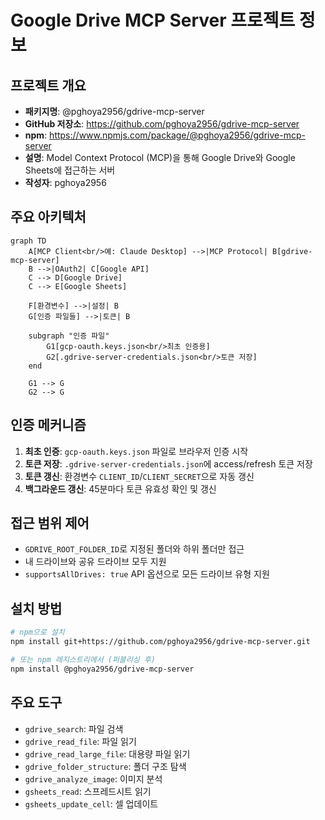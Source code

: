 # Google Drive MCP Server 프로젝트 정보

## 프로젝트 개요
- **패키지명**: @pghoya2956/gdrive-mcp-server
- **GitHub 저장소**: https://github.com/pghoya2956/gdrive-mcp-server
- **npm**: https://www.npmjs.com/package/@pghoya2956/gdrive-mcp-server
- **설명**: Model Context Protocol (MCP)을 통해 Google Drive와 Google Sheets에 접근하는 서버
- **작성자**: pghoya2956

## 주요 아키텍처

```mermaid
graph TD
    A[MCP Client<br/>예: Claude Desktop] -->|MCP Protocol| B[gdrive-mcp-server]
    B -->|OAuth2| C[Google API]
    C --> D[Google Drive]
    C --> E[Google Sheets]
    
    F[환경변수] -->|설정| B
    G[인증 파일들] -->|토큰| B
    
    subgraph "인증 파일"
        G1[gcp-oauth.keys.json<br/>최초 인증용]
        G2[.gdrive-server-credentials.json<br/>토큰 저장]
    end
    
    G1 --> G
    G2 --> G
```

## 인증 메커니즘
1. **최초 인증**: `gcp-oauth.keys.json` 파일로 브라우저 인증 시작
2. **토큰 저장**: `.gdrive-server-credentials.json`에 access/refresh 토큰 저장
3. **토큰 갱신**: 환경변수 `CLIENT_ID`/`CLIENT_SECRET`으로 자동 갱신
4. **백그라운드 갱신**: 45분마다 토큰 유효성 확인 및 갱신

## 접근 범위 제어
- `GDRIVE_ROOT_FOLDER_ID`로 지정된 폴더와 하위 폴더만 접근
- 내 드라이브와 공유 드라이브 모두 지원
- `supportsAllDrives: true` API 옵션으로 모든 드라이브 유형 지원

## 설치 방법
```bash
# npm으로 설치
npm install git+https://github.com/pghoya2956/gdrive-mcp-server.git

# 또는 npm 레지스트리에서 (퍼블리싱 후)
npm install @pghoya2956/gdrive-mcp-server
```

## 주요 도구
- `gdrive_search`: 파일 검색
- `gdrive_read_file`: 파일 읽기
- `gdrive_read_large_file`: 대용량 파일 읽기
- `gdrive_folder_structure`: 폴더 구조 탐색
- `gdrive_analyze_image`: 이미지 분석
- `gsheets_read`: 스프레드시트 읽기
- `gsheets_update_cell`: 셀 업데이트